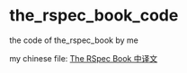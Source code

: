 the_rspec_book_code
===================

the code of the_rspec_book by me

my chinese file: [The RSpec Book 中译文](http://www.octoper.com/posts/51506f2befca5e4854000001)
